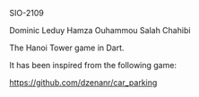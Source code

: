 SIO-2109

Dominic Leduy
Hamza Ouhammou
Salah Chahibi

The Hanoi Tower game in Dart.

It has been inspired from the following game:

https://github.com/dzenanr/car_parking

